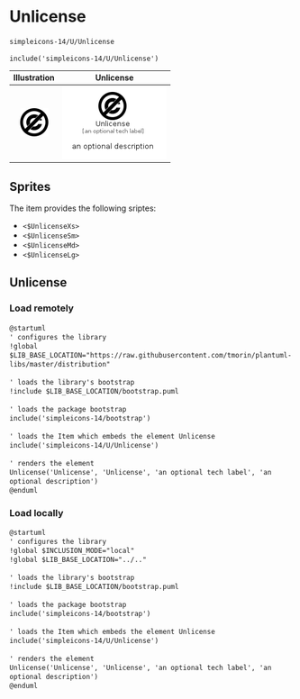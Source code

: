 # Unlicense


```text
simpleicons-14/U/Unlicense
```

```text
include('simpleicons-14/U/Unlicense')
```



| Illustration | Unlicense |
| :---: | :---: |
| ![illustration for Illustration](../../simpleicons-14/U/Unlicense.png) | ![illustration for Unlicense](../../simpleicons-14/U/Unlicense.Local.png) |



## Sprites
The item provides the following sriptes:

- `<$UnlicenseXs>`
- `<$UnlicenseSm>`
- `<$UnlicenseMd>`
- `<$UnlicenseLg>`





## Unlicense

### Load remotely
```plantuml
@startuml
' configures the library
!global $LIB_BASE_LOCATION="https://raw.githubusercontent.com/tmorin/plantuml-libs/master/distribution"

' loads the library's bootstrap
!include $LIB_BASE_LOCATION/bootstrap.puml

' loads the package bootstrap
include('simpleicons-14/bootstrap')

' loads the Item which embeds the element Unlicense
include('simpleicons-14/U/Unlicense')

' renders the element
Unlicense('Unlicense', 'Unlicense', 'an optional tech label', 'an optional description')
@enduml
```

### Load locally
```plantuml
@startuml
' configures the library
!global $INCLUSION_MODE="local"
!global $LIB_BASE_LOCATION="../.."

' loads the library's bootstrap
!include $LIB_BASE_LOCATION/bootstrap.puml

' loads the package bootstrap
include('simpleicons-14/bootstrap')

' loads the Item which embeds the element Unlicense
include('simpleicons-14/U/Unlicense')

' renders the element
Unlicense('Unlicense', 'Unlicense', 'an optional tech label', 'an optional description')
@enduml
```

